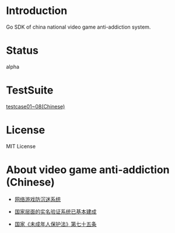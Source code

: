 # Introduction
Go SDK of china national video game anti-addiction system.

# Status
alpha

# TestSuite
[testcase01~08(Chinese)](https://github.com/cupen/game-anti-addiction/tree/master/_examples/testsuite)

# License
MIT License


# About video game anti-addiction (Chinese)

* [网络游戏防沉迷系统](https://zh.wikipedia.org/zh-hans/%E7%BD%91%E7%BB%9C%E6%B8%B8%E6%88%8F%E9%98%B2%E6%B2%89%E8%BF%B7%E7%B3%BB%E7%BB%9F)
* [国家层面的实名验证系统已基本建成](http://youxiputao.com/articles/21386)

* [国家《未成年人保护法》第七十五条](http://www.gov.cn/xinwen/2020-10/18/content_5552113.htm)  
